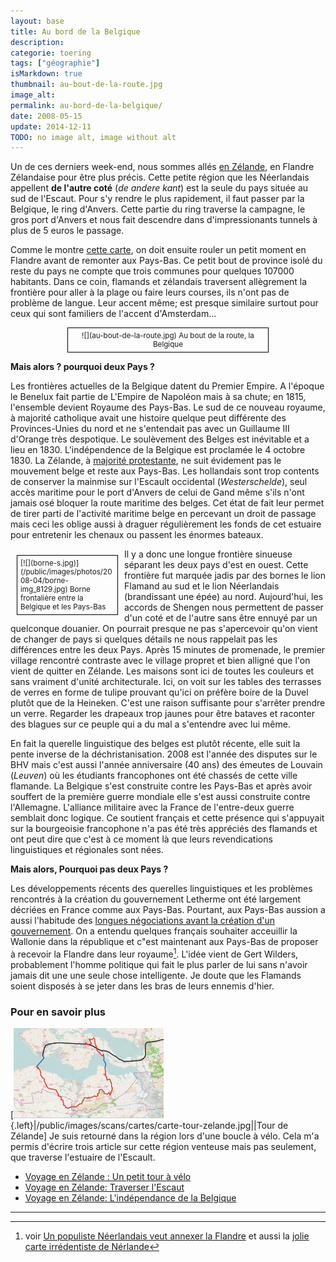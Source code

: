 ```yaml
---
layout: base
title: Au bord de la Belgique
description: 
categorie: toering
tags: ["géographie"]
isMarkdown: true
thumbnail: au-bout-de-la-route.jpg
image_alt: 
permalink: au-bord-de-la-belgique/
date: 2008-05-15
update: 2014-12-11
TODO: no image alt, image without alt
---
```




Un de ces derniers week-end, nous sommes allés [en Zélande](/les-provinces-des-pays-bas), en Flandre Zélandaise pour être plus précis. Cette petite région que les Néerlandais appellent **de l'autre coté** (*de andere kant*) est la seule du pays située au sud de l'Escaut. Pour s'y rendre le plus rapidement, il faut passer par la Belgique, le ring d'Anvers. Cette partie du ring traverse la campagne, le gros port d'Anvers et nous fait descendre dans d'impressionants tunnels à plus de 5 euros le passage.

Comme le montre [cette carte](http://maps.yahoo.com/#mvt=m&lat=51.265328&lon=4.068298&zoom=12&q1=moerdijk%20NL&q2=westdorpe%20NL&w0=51.228387892306834%2C3.8397216796875), on doit ensuite rouler un petit moment en Flandre avant de remonter aux Pays-Bas. Ce petit bout de province isolé du reste du pays ne compte que trois communes pour quelques 107000 habitants. Dans ce coin, flamands et zélandais traversent allègrement la frontière pour aller à la plage ou faire leurs courses, ils n'ont pas de problème de langue. Leur accent même; est presque similaire surtout pour ceux qui sont familiers de l'accent d'Amsterdam...

<!-- HTML -->
<div style="border:1px solid black; padding: 5px; font-size:smaller; text-align:center; width:310px; margin:auto;">
<!-- / HTML -->
![](au-bout-de-la-route.jpg)
<!-- HTML -->
Au bout de la route, la Belgique
</div>
<!-- / HTML -->


**Mais alors ? pourquoi deux Pays ?**

Les frontières actuelles de la Belgique datent du Premier Empire. A l'époque le Benelux fait partie de L'Empire de Napoléon mais à sa chute; en 1815, l'ensemble devient Royaume des Pays-Bas. Le sud de ce nouveau royaume, à majorité catholique avait une histoire quelque peut différente des Provinces-Unies du nord et ne s'entendait pas avec un Guillaume III d'Orange très despotique. Le soulèvement des Belges est inévitable et a lieu en 1830. L'indépendence de la Belgique est proclamée le 4 octobre 1830. La Zélande, à [majorité protestante](/catholiques-et-protestants), ne suit évidement pas le mouvement belge et reste aux Pays-Bas. Les hollandais sont trop contents de conserver la mainmise sur l'Escault occidental (*Westerschelde*), seul accès maritime pour le port d'Anvers de celui de Gand même s'ils n'ont jamais osé bloquer la route maritime des belges. Cet état de fait leur permet de tirer parti de l'activité maritime belge en percevant un droit de passage mais ceci les oblige aussi à draguer régulièrement les fonds de cet estuaire pour entretenir les chenaux ou passent les énormes bateaux.


<!-- HTML -->
<div style="border:1px solid black; padding: 5px; font-size:smaller; float:left; width:150px; margin:10px;">
<!-- / HTML -->
[![](borne-s.jpg)](/public/images/photos/2008-04/borne-img_8129.jpg)
<!-- HTML -->
Borne frontalière entre la Belgique et les Pays-Bas
</div>
<!-- / HTML -->
Il y a donc une longue frontière sinueuse séparant les deux pays d'est en ouest. Cette frontière fut marquée jadis par des bornes le lion Flamand au sud et le lion Néerlandais (brandissant une épée) au nord. Aujourd'hui, les accords de Shengen nous permettent de passer d'un coté et de l'autre sans être ennuyé par un quelconque douanier. On pourrait presque ne pas s'apercevoir qu'on vient de changer de pays si quelques détails ne nous rappelait pas les différences entre les deux Pays. Après 15 minutes de promenade, le premier village rencontré contraste avec le village propret et bien alligné que l'on vient de quitter en Zélande. Les maisons sont ici de toutes les couleurs et sans vraiment d'unité architecturale. Ici, on voit sur les tables des terrasses de verres en forme de tulipe prouvant qu'ici on préfère boire de la Duvel plutôt que de la Heineken. C'est une raison suffisante pour s'arrêter prendre un verre. Regarder les drapeaux trop jaunes pour être bataves et raconter des blagues sur ce peuple qui a du mal a s'entendre avec lui même.

En fait la querelle linguistique des belges est plutôt récente, elle suit la pente inverse de la déchristanisation. 2008 est l'année des disputes sur le BHV mais c'est aussi l'année anniversaire (40 ans) des émeutes de Louvain (*Leuven*) où les étudiants francophones ont été chassés de cette ville flamande. La Belgique s'est construite contre les Pays-Bas et après avoir souffert de la première guerre mondiale elle s'est aussi construite contre l'Allemagne. L'alliance militaire avec la France de l'entre-deux guerre semblait donc logique. Ce soutient français et cette présence qui s'appuyait sur la bourgeoisie francophone n'a pas été très appréciés des flamands et ont peut dire que c'est à ce moment là que leurs revendications linguistiques et régionales sont nées.

**Mais alors, Pourquoi pas deux Pays ?**

Les développements récents des querelles linguistiques et les problèmes rencontrés à la création du gouvernement Letherme ont été largement décriées en France comme aux Pays-Bas. Pourtant, aux Pays-Bas aussion a aussi l'habitude des [longues négociations avant la création d'un gouvernement](/la-formation-du-gouvernement). On a entendu quelques français souhaiter acceuillir la Wallonie dans la république et c"est maintenant aux Pays-Bas de proposer à recevoir la Flandre dans leur royaume[^1]. L'idée vient de Gert Wilders, probablement l'homme politique qui fait le plus parler de lui sans n'avoir jamais dit une une seule chose intelligente. Je doute que les Flamands soient disposés à se jeter dans les bras de leurs ennemis d'hier.

### Pour en savoir plus
[![Tour de Zélande](carte-tour-zelande_s.jpg){.left}|/public/images/scans/cartes/carte-tour-zelande.jpg||Tour de Zélande]
Je suis retourné dans la région lors d'une boucle à vélo. Cela m'a permis d'écrire trois article sur cette région venteuse mais pas seulement, que traverse l'estuaire de l'Escault.

* [Voyage en Zélande : Un petit tour à vélo](/a-nouveau-en-zelande)
* [Voyage en Zélande: Traverser l'Escaut](/voyage-en-zelande-traverser-l-escaut)
* [Voyage en Zélande: L'indépendance de la Belgique](/voyage-en-zelande-l-independance-de-la-belgique)
---
[^1]: voir [Un populiste Néerlandais veut annexer la Flandre](http://www.fenetreeurope.com/php/page.php?section=actu&id=11231) et aussi la [jolie carte irrédentiste de Nérlande](http://ecolonews.blog.fr/2008/05/13/geert-wilders-encore-4166953)
<!-- post notes:
Westerscheldetunnel 2003
--->
